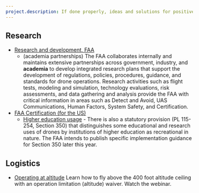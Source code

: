 ```yaml
---
project.description: If done properly, ideas and solutions for positive change can be infectious.
---
```

## Research

* [Research and development, FAA](https://www.faa.gov/uas/research_development/) 
    - (academia partnerships) The FAA collaborates internally and maintains extensive partnerships across government, industry, and **academia** to develop integrated research plans that support the development of regulations, policies, procedures, guidance, and standards for drone operations. Research activities such as flight tests, modeling and simulation, technology evaluations, risk assessments, and data gathering and analysis provide the FAA with critical information in areas such as Detect and Avoid, UAS Communications, Human Factors, System Safety, and Certification.
* [FAA Certification (for the US)](https://www.faa.gov/uas/commercial_operators/)
    - [Higher education usage](https://www.faa.gov/uas/educational_users/) - There is also a statutory provision (PL 115-254, Section 350) that distinguishes some educational and research uses of drones by institutions of higher education as recreational in nature. The FAA intends to publish specific implementation guidance for Section 350 later this year.

## Logistics

* [Operating at altitude](https://www.faa.gov/exit/?pageName=Watch%20the%20webinar&pgLnk=https%3A%2F%2Fyoutu%2Ebe%2FI8T3JRPi3Qo)
  Learn how to fly above the 400 foot altitude ceiling with an operation limitation (altitude) waiver. Watch the webinar.